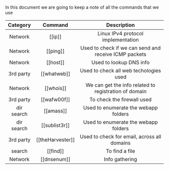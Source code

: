 In this document we are going to keep a note of all the commands that we use

Category | Command | Description
:--: | :--: | :--:
Network | [[ip]] | Linux IPv4 protocol implementation
Network | [[ping]] | Used to check if we can send and receive ICMP packets
Network | [[host]] | Used to lookup DNS info
3rd party | [[whatweb]] | Used to check all web techologies used
Network | [[whois]] | We can get the info related to registration of domain
3rd party | [[wafw00f]] | To check the firewall used
dir search | [[amass]] | Used to enumerate the webapp folders
dir search | [[sublist3r]] | Used to enumerate the webapp folders
3rd party | [[theHarvester]] | Used to check for email, across all domains
search | [[find]] | To find a file
Network | [[dnsenum]] | Info gathering
